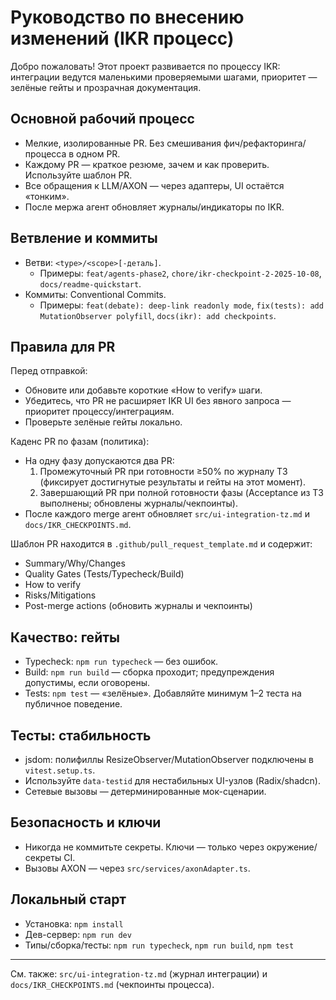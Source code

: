 # Руководство по внесению изменений (IKR процесс)

Добро пожаловать! Этот проект развивается по процессу IKR: интеграции ведутся маленькими проверяемыми шагами, приоритет — зелёные гейты и прозрачная документация.

## Основной рабочий процесс

- Мелкие, изолированные PR. Без смешивания фич/рефакторинга/процесса в одном PR.
- Каждому PR — краткое резюме, зачем и как проверить. Используйте шаблон PR.
- Все обращения к LLM/AXON — через адаптеры, UI остаётся «тонким».
- После мержа агент обновляет журналы/индикаторы по IKR.

## Ветвление и коммиты

- Ветви: `<type>/<scope>[-деталь]`.
  - Примеры: `feat/agents-phase2`, `chore/ikr-checkpoint-2-2025-10-08`, `docs/readme-quickstart`.
- Коммиты: Conventional Commits.
  - Примеры: `feat(debate): deep-link readonly mode`, `fix(tests): add MutationObserver polyfill`, `docs(ikr): add checkpoints`.

## Правила для PR

Перед отправкой:
- Обновите или добавьте короткие «How to verify» шаги.
- Убедитесь, что PR не расширяет IKR UI без явного запроса — приоритет процессу/интеграциям.
- Проверьте зелёные гейты локально.

Каденс PR по фазам (политика):
- На одну фазу допускаются два PR:
  1) Промежуточный PR при готовности ≥50% по журналу ТЗ (фиксирует достигнутые результаты и гейты на этот момент).
  2) Завершающий PR при полной готовности фазы (Acceptance из ТЗ выполнены; обновлены журналы/чекпоинты).
- После каждого merge агент обновляет `src/ui-integration-tz.md` и `docs/IKR_CHECKPOINTS.md`.

Шаблон PR находится в `.github/pull_request_template.md` и содержит:
- Summary/Why/Changes
- Quality Gates (Tests/Typecheck/Build)
- How to verify
- Risks/Mitigations
- Post-merge actions (обновить журналы и чекпоинты)

## Качество: гейты

- Typecheck: `npm run typecheck` — без ошибок.
- Build: `npm run build` — сборка проходит; предупреждения допустимы, если оговорены.
- Tests: `npm test` — «зелёные». Добавляйте минимум 1–2 теста на публичное поведение.

## Тесты: стабильность

- jsdom: полифиллы ResizeObserver/MutationObserver подключены в `vitest.setup.ts`.
- Используйте `data-testid` для нестабильных UI-узлов (Radix/shadcn).
- Сетевые вызовы — детерминированные мок-сценарии.

## Безопасность и ключи

- Никогда не коммитьте секреты. Ключи — только через окружение/секреты CI.
- Вызовы AXON — через `src/services/axonAdapter.ts`.

## Локальный старт

- Установка: `npm install`
- Дев-сервер: `npm run dev`
- Типы/сборка/тесты: `npm run typecheck`, `npm run build`, `npm test`

---
См. также: `src/ui-integration-tz.md` (журнал интеграции) и `docs/IKR_CHECKPOINTS.md` (чекпоинты процесса).